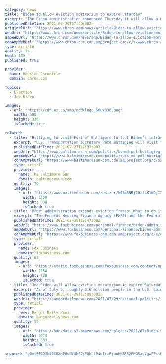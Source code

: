 ```yaml
---
category: news
title: "Biden to allow eviction moratorium to expire Saturday"
excerpt: "The Biden administration announced Thursday it will allow a nationwide ban on evictions to expire Saturday, arguing that its hands are tied after the Supreme Court signaled the moratorium would only be extended until the end of the month."
publishedDateTime: 2021-07-29T17:49:00Z
originalUrl: "https://www.chron.com/news/article/Biden-to-allow-eviction-moratorium-to-expire-16348971.php"
webUrl: "https://www.chron.com/news/article/Biden-to-allow-eviction-moratorium-to-expire-16348971.php"
ampWebUrl: "https://www.chron.com/news/amp/Biden-to-allow-eviction-moratorium-to-expire-16348971.php"
cdnAmpWebUrl: "https://www-chron-com.cdn.ampproject.org/c/s/www.chron.com/news/amp/Biden-to-allow-eviction-moratorium-to-expire-16348971.php"
type: article
quality: 75
heat: 135
published: true

provider:
  name: Houston Chronicle
  domain: chron.com

topics:
  - Election
  - Joe Biden

images:
  - url: "https://cdn.ex.co/amp/mcd/logo_600x336.png"
    width: 600
    height: 336
    isCached: true

related:
  - title: "Buttigieg to visit Port of Baltimore to tout Biden’s infrastructure deal Thursday"
    excerpt: "U.S. Transportation Secretary Pete Buttigieg will visit the Port of Baltimore Thursday to tout the benefits of President Biden’s bipartisan infrastructure deal."
    publishedDateTime: 2021-07-27T19:37:00Z
    webUrl: "https://www.baltimoresun.com/politics/bs-md-pol-buttigieg-baltimore-20210727-fnkdl7d5fzfmdd7kmxz6gsbdpa-story.html"
    ampWebUrl: "https://www.baltimoresun.com/politics/bs-md-pol-buttigieg-baltimore-20210727-fnkdl7d5fzfmdd7kmxz6gsbdpa-story.html?outputType=amp"
    cdnAmpWebUrl: "https://www-baltimoresun-com.cdn.ampproject.org/c/s/www.baltimoresun.com/politics/bs-md-pol-buttigieg-baltimore-20210727-fnkdl7d5fzfmdd7kmxz6gsbdpa-story.html?outputType=amp"
    type: article
    provider:
      name: The Baltimore Sun
      domain: baltimoresun.com
    quality: 70
    images:
      - url: "https://www.baltimoresun.com/resizer/h6Rm5NBj7Ozf4K1WOjI2vNjcCiU=/1200x0/top/cloudfront-us-east-1.images.arcpublishing.com/tronc/CJD6BCIZURG63GMQBACHLFPMHY.jpg"
        width: 1200
        height: 800
        isCached: true
  - title: "Biden administration extends eviction freeze: What to do if you’re struggling to make payments"
    excerpt: "The Federal Housing Finance Agency (FHFA) and the Federal Housing Administration (FHA) each announced Friday that their coronavirus pandemic-driven eviction moratoria, which protect homeowners and renters from eviction in the event of nonpayment of rent ..."
    publishedDateTime: 2021-07-30T19:47:00Z
    webUrl: "https://www.foxbusiness.com/personal-finance/biden-administration-extends-eviction-freeze-how-to-make-payments"
    ampWebUrl: "https://www.foxbusiness.com/personal-finance/biden-administration-extends-eviction-freeze-how-to-make-payments.amp"
    cdnAmpWebUrl: "https://www-foxbusiness-com.cdn.ampproject.org/c/s/www.foxbusiness.com/personal-finance/biden-administration-extends-eviction-freeze-how-to-make-payments.amp"
    type: article
    provider:
      name: Fox Business
      domain: foxbusiness.com
    quality: 63
    images:
      - url: "https://static.foxbusiness.com/foxbusiness.com/content/uploads/2021/07/Credible-eviction-moratorium-iStock-1270281292.jpg"
        width: 1280
        height: 720
        isCached: true
  - title: "Joe Biden will allow eviction moratorium to expire Saturday"
    excerpt: "As of July 5, roughly 3.6 million people in the U.S. said they faced eviction in the next two months, according to the U.S. Census Bureau."
    publishedDateTime: 2021-07-29T16:09:00Z
    webUrl: "https://bangordailynews.com/2021/07/29/national-politics/joe-biden-will-allow-eviction-moratorium-to-expire-saturday/"
    type: article
    provider:
      name: Bangor Daily News
      domain: bangordailynews.com
    quality: 55
    images:
      - url: "https://bdn-data.s3.amazonaws.com/uploads/2021/07/Biden-5.jpg"
        width: 1024
        height: 683
        isCached: true

secured: "g0mt8F9QJk40CUXHE6uNV4hS2iPQhLf94qIrzRjuuHN5R32FHGSxcVgwFEssRQOVe2YTBf1b0UJF6YsD4HyMB1n96IarWb1HP5TuoVSPzcD8EJJKS5eHukb+eZF7YTeoCzstoJWKtwuLHL/Cvn5a8+FF+rH2m/gN+VaJNmSJcaonr2K8rmXaYRmZUso19bwmANxbGi+VyLa0w0lupDPlvT61Tvlx7g1n6pkWSyBEdHFCQUfzXAdp9JleTXQIiSVunucZ+XmK0zzEf2Wf7t8ppRYuETaJztmzhINR5f+1NKgfO6bpCDcnOOGzAHcH2yDbQraMMUAZrSlNd89wddlJxNgLPnVUT7SXe2krBuKqXOU=;tczD9j3gAcWPMvrBBSsWUg=="
---
```


